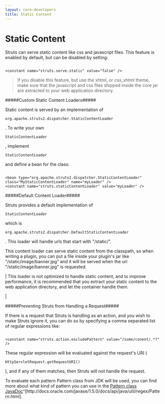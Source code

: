 ```yaml
---
layout: core-developers
title: Static Content
---
```


# Static Content

Struts can serve static content like css and javascript files\. This feature is enabled by default, but can be disabled by setting:


~~~~~~~

<constant name="struts.serve.static" value="false" />

~~~~~~~


> 

> 

> If you disable this feature, but use the xhtml, or css\_xhtml theme, make sure that the javascript and css files shipped inside the core jar are extracted to your web application directory\.

> 

#####Custom Static Content Loaders#####

Static content is served by an implementation of 

~~~~~~~
org.apache.struts2.dispatcher.StaticContentLoader
~~~~~~~
\. To write your own 

~~~~~~~
StaticContentLoader
~~~~~~~
, implement 

~~~~~~~
StaticContentLoader
~~~~~~~
 and define a bean for the class:


~~~~~~~

<bean type="org.apache.struts2.dispatcher.StaticContentLoader" class="MyStaticContentLoader" name="myLoader" />
<constant name="struts.staticContentLoader" value="myLoader" />

~~~~~~~

#####Default Content Loader#####

Struts provides a default implementation of 

~~~~~~~
StaticContentLoader
~~~~~~~
 which is 

~~~~~~~
org.apache.struts2.dispatcher.DefaultStaticContentLoader
~~~~~~~
\. This loader will handle urls that start with "/static/"\. 

This content loader can serve static content from the classpath, so when writing a plugin, you can put a file inside your plugin's jar like "/static/image/banner\.jpg" and it will be served when the url "/static/image/banner\.jpg" is requested\. 



| This loader is not optimized to handle static content, and to improve performance, it is recommended that you extract your static content to the web application directory, and let the container handle them\.

| 

#####Preventing Struts from Handling a Request#####

If there is a request that Struts is handling as an action, and you wish to make Struts ignore it, you can do so by specifying a comma separated list of regular expressions like:


~~~~~~~

<constant name="struts.action.excludePattern" value="/some/conent/.*?" />

~~~~~~~

These regular expression will be evaluated against the request's URI (

~~~~~~~
HttpServletRequest.getRequestURI()
~~~~~~~
), and if any of them matches, then Struts will not handle the request\.

To evaluate each pattern Pattern class from JDK will be used, you can find more about what kind of pattern you can use in the [Pattern class JavaDoc](http://docs\.oracle\.com/javase/1\.5\.0/docs/api/java/util/regex/Pattern\.html)^[http://docs\.oracle\.com/javase/1\.5\.0/docs/api/java/util/regex/Pattern\.html]\.

